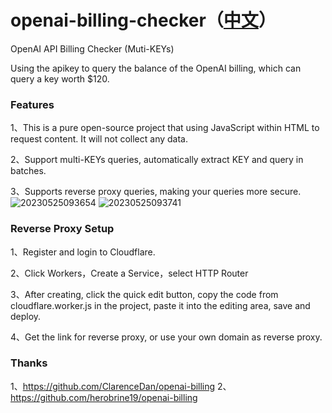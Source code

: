 # openai-billing-checker（[中文](./README_CN.md)）
OpenAI API Billing Checker (Muti-KEYs)

Using the apikey to query the balance of the OpenAI billing, which can query a key worth $120.

### Features
1、This is a pure open-source project that using JavaScript within HTML to request content. It will not collect any data.

2、Support multi-KEYs queries, automatically extract KEY and query in batches.

3、Supports reverse proxy queries, making your queries more secure.
![20230525093654](https://github.com/whc23mj/openai-billing-checker/assets/2191887/5613b762-98e2-421a-b696-946a98ae5e18)
![20230525093741](https://github.com/whc23mj/openai-billing-checker/assets/2191887/b43e512e-1104-4bed-896b-a8e54893056f)

### Reverse Proxy Setup
1、Register and login to Cloudflare.

2、Click Workers，Create a Service，select HTTP Router

3、After creating, click the quick edit button, copy the code from cloudflare.worker.js in the project, paste it into the editing area, save and deploy.

4、Get the link for reverse proxy, or use your own domain as reverse proxy.

### Thanks
1、https://github.com/ClarenceDan/openai-billing
2、https://github.com/herobrine19/openai-billing
